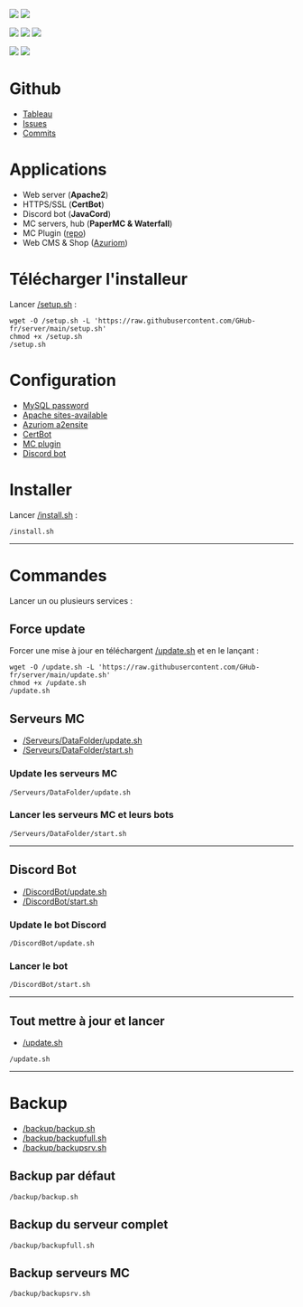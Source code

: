 <a href=""><img src="https://img.shields.io/github/commit-activity/m/GHub-fr/server?color=red&style=for-the-badge"></a>
<a href=""><img src="https://img.shields.io/github/last-commit/GHub-fr/server?color=red&style=for-the-badge"></a>

<a href=""><img src="https://img.shields.io/github/stars/GHub-fr?color=red&style=for-the-badge"></a>
<a href=""><img src="https://img.shields.io/github/stars/GHub-fr/server?color=red&label=repo%20stars&style=for-the-badge"></a>
<a href=""><img src="https://img.shields.io/github/contributors/GHub-fr/server?style=for-the-badge"></a>

<a href=""><img src="https://img.shields.io/github/languages/code-size/GHub-fr/server?color=red"></a>
<a href=""><img src="https://img.shields.io/github/repo-size/GHub-fr/server?color=red"></a>

# Github
- [Tableau](https://github.com/orgs/GHub-fr/projects/5/)
- [Issues](https://github.com/GHub-fr/server/issues)
- [Commits](https://github.com/GHub-fr/server/commits/main)

# Applications
- Web server (**__Apache2__**)
- HTTPS/SSL (**__CertBot__**)
- Discord bot (**__JavaCord__**)
- MC servers, hub (**__PaperMC & Waterfall__**)
- MC Plugin ([repo](https://github.com/GHub-fr/plugin))
- Web CMS & Shop ([Azuriom](https://github.com/Azuriom))

# Télécharger l'installeur
Lancer [/setup.sh](https://github.com/GHub-fr/server/blob/main/setup.sh) :
```
wget -O /setup.sh -L 'https://raw.githubusercontent.com/GHub-fr/server/main/setup.sh'  
chmod +x /setup.sh  
/setup.sh  
```

# Configuration
- [MySQL password](https://github.com/GHub-fr/server/blob/main/setup.mysql.sh)
- [Apache sites-available](https://github.com/GHub-fr/server/blob/main/etc/apache2/sites-available/ghub.fr.conf)
- [Azuriom a2ensite](https://github.com/GHub-fr/server/blob/main/setup.azuriom.sh)
- [CertBot](https://github.com/GHub-fr/server/blob/main/setup.certbot.sh)
- [MC plugin](https://doc.ghub.fr/github/plugin)
- [Discord bot](https://doc.ghub.fr/github/bot)

# Installer
Lancer [/install.sh](https://github.com/GHub-fr/server/blob/main/install.sh) :
```
/install.sh  
```

---

# Commandes
Lancer un ou plusieurs services :

## Force update
Forcer une mise à jour en téléchargent [/update.sh](https://github.com/GHub-fr/server/blob/main/update.sh) et en le lançant :
```
wget -O /update.sh -L 'https://raw.githubusercontent.com/GHub-fr/server/main/update.sh'  
chmod +x /update.sh  
/update.sh  
```

## Serveurs MC
- [/Serveurs/DataFolder/update.sh](https://github.com/GHub-fr/server/blob/main/Serveurs/DataFolder/update.sh)
- [/Serveurs/DataFolder/start.sh](https://github.com/GHub-fr/server/blob/main/Serveurs/DataFolder/start.sh)

### Update les serveurs MC
```
/Serveurs/DataFolder/update.sh
```

### Lancer les serveurs MC et leurs bots
```
/Serveurs/DataFolder/start.sh
```

---

## Discord Bot
- [/DiscordBot/update.sh](https://github.com/GHub-fr/server/blob/main/DiscordBot/update.sh)
- [/DiscordBot/start.sh](https://github.com/GHub-fr/server/blob/main/DiscordBot/start.sh)

### Update le bot Discord
```
/DiscordBot/update.sh
```

### Lancer le bot
```
/DiscordBot/start.sh
```

---

## Tout mettre à jour et lancer
- [/update.sh](https://github.com/GHub-fr/server/blob/main/update.sh)
```
/update.sh
```

---

# Backup
- [/backup/backup.sh](https://github.com/GHub-fr/server/blob/main/backup/backup.sh)
- [/backup/backupfull.sh](https://github.com/GHub-fr/server/blob/main/backup/backupfull.sh)
- [/backup/backupsrv.sh](https://github.com/GHub-fr/server/blob/main/backup/backupsrv.sh)

## Backup par défaut
```
/backup/backup.sh
```

## Backup du serveur complet
```
/backup/backupfull.sh
```

## Backup serveurs MC
```
/backup/backupsrv.sh
```
